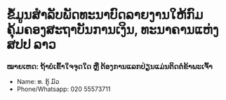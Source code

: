 # ຂໍ້ມູນສຳລັບພັດທະນາບົດລາຍງານໃຫ້ກົມຄຸ້ມຄອງສະຖາບັນການເງິນ, ທະນາຄານແຫ່ງ ສປປ ລາວ
### ໝາຍເຫດ: ຖ້າບໍ່ເຂົ້າໃຈຈຸດໃດ ຫຼື ຕ້ອງການແລກປ່ຽນແມ່ນຕິດຕໍ່ຂ້າພະເຈົ້າ
- Name: ທ. ກູ້ ມົວ
- Phone/Whatsapp: 020 55573711
